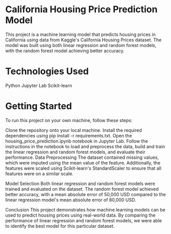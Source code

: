 # California Housing Price Prediction Model
This project is a machine learning model that predicts housing prices in California using data from Kaggle's California Housing Prices dataset. The model was built using both linear regression and random forest models, with the random forest model achieving better accuracy.

<h1>Technologies Used</h1>
Python
Jupyter Lab
Scikit-learn

# Getting Started
To run this project on your own machine, follow these steps:

Clone the repository onto your local machine.
Install the required dependencies using pip install -r requirements.txt.
Open the housing_price_prediction.ipynb notebook in Jupyter Lab.
Follow the instructions in the notebook to load and preprocess the data, build and train the linear regression and random forest models, and evaluate their performance.
Data Preprocessing
The dataset contained missing values, which were imputed using the mean value of the feature. Additionally, the features were scaled using Scikit-learn's StandardScaler to ensure that all features were on a similar scale.

Model Selection
Both linear regression and random forest models were trained and evaluated on the dataset. The random forest model achieved better accuracy, with a mean absolute error of 50,000 USD compared to the linear regression model's mean absolute error of 80,000 USD.

Conclusion
This project demonstrates how machine learning models can be used to predict housing prices using real-world data. By comparing the performance of linear regression and random forest models, we were able to identify the best model for this particular dataset.
